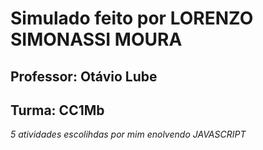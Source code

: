 # Simulado feito por LORENZO SIMONASSI MOURA
## Professor: Otávio Lube
## Turma: CC1Mb
*5 atividades escolihdas por mim enolvendo JAVASCRIPT*
